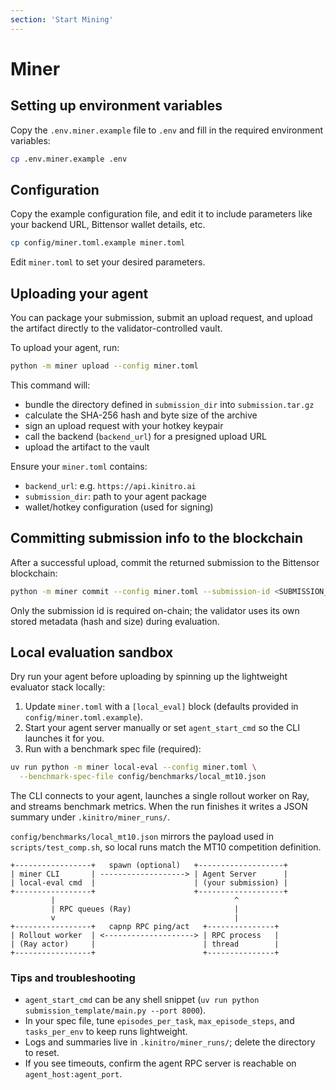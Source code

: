 ```yaml
---
section: 'Start Mining'
---
```


# Miner

## Setting up environment variables

Copy the `.env.miner.example` file to `.env` and fill in the required environment variables:

```bash
cp .env.miner.example .env
```

## Configuration

Copy the example configuration file, and edit it to include parameters like your backend URL, Bittensor wallet details, etc.

```bash
cp config/miner.toml.example miner.toml
```

Edit `miner.toml` to set your desired parameters.

## Uploading your agent

You can package your submission, submit an upload request, and upload the artifact directly to the validator-controlled vault.

To upload your agent, run:

```bash
python -m miner upload --config miner.toml
```

This command will:

- bundle the directory defined in `submission_dir` into `submission.tar.gz`
- calculate the SHA-256 hash and byte size of the archive
- sign an upload request with your hotkey keypair
- call the backend (`backend_url`) for a presigned upload URL
- upload the artifact to the vault

Ensure your `miner.toml` contains:

- `backend_url`: e.g. `https://api.kinitro.ai`
- `submission_dir`: path to your agent package
- wallet/hotkey configuration (used for signing)

## Committing submission info to the blockchain

After a successful upload, commit the returned submission to the Bittensor blockchain:

```bash
python -m miner commit --config miner.toml --submission-id <SUBMISSION_ID>
```

Only the submission id is required on-chain; the validator uses its own stored metadata (hash and size) during evaluation.

## Local evaluation sandbox

Dry run your agent before uploading by spinning up the lightweight evaluator stack locally:

1. Update `miner.toml` with a `[local_eval]` block (defaults provided in `config/miner.toml.example`).
2. Start your agent server manually or set `agent_start_cmd` so the CLI launches it for you.
3. Run with a benchmark spec file (required):

```bash
uv run python -m miner local-eval --config miner.toml \
  --benchmark-spec-file config/benchmarks/local_mt10.json
```

The CLI connects to your agent, launches a single rollout worker on Ray, and streams benchmark metrics. When the run finishes it writes a JSON summary under `.kinitro/miner_runs/`.

`config/benchmarks/local_mt10.json` mirrors the payload used in `scripts/test_comp.sh`, so local runs match the MT10 competition definition.

```text
+-----------------+   spawn (optional)   +-------------------+
| miner CLI       | -------------------> | Agent Server      |
| local-eval cmd  |                      | (your submission) |
+-----------------+                      +-------------------+
         |                                        ^
         | RPC queues (Ray)                       |
         v                                        |
+-----------------+   capnp RPC ping/act   +---------------+
| Rollout worker  | <--------------------> | RPC process   |
| (Ray actor)     |                        | thread        |
+-----------------+                        +---------------+
```

### Tips and troubleshooting

- `agent_start_cmd` can be any shell snippet (`uv run python submission_template/main.py --port 8000`).
- In your spec file, tune `episodes_per_task`, `max_episode_steps`, and `tasks_per_env` to keep runs lightweight.
- Logs and summaries live in `.kinitro/miner_runs/`; delete the directory to reset.
- If you see timeouts, confirm the agent RPC server is reachable on `agent_host:agent_port`.
